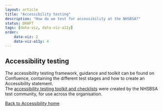 ```yaml
---
layout: article
title: "Accessibility testing"
description: "How do we test for accessibility at the NHSBSA?"
status: DRAFT
tags: [data-viz, data-viz-a11y]
order:
    data-viz: 2
    data-viz-a11y: 4
---
```

## Accessibility testing  

 The accessibility testing framework, guidance and toolkit can be found on Confluence, containing the different test stages and how to create an Accessibility statement.  
 The [accessibility testing toolkit and checklists][toolkit] were created by the NHSBSA test community, for use across the organisation.  
     
  
    
[Back to Accessibility home](../accessibility/a11y.md)  


 [toolkit]: https://bsa2468.atlassian.net/wiki/spaces/CoP/pages/420806732/ACCESSIBILITY+TESTING+-+Core+Test+Framework+2
     